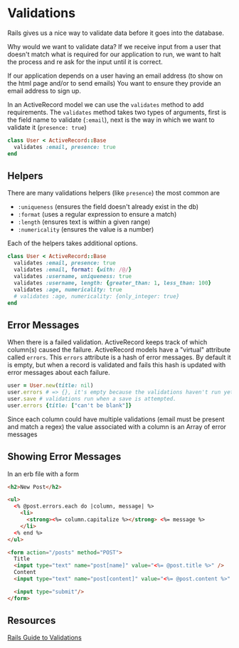 # Validations

Rails gives us a nice way to validate data before it goes into the database.

Why would we want to validate data? If we receive input from a user that doesn't match
what is required for our application to run, we want to halt the process and re ask
for the input until it is correct.

If our application depends on a user having an email address (to show on the html page and/or to send emails)
You want to ensure they provide an email address to sign up.

In an ActiveRecord model we can use the `validates` method to add requirements.
The `validates` method takes two types of arguments, first is the field name to
validate (`:email`), next is the way in which we want to validate it (`presence: true`)

```ruby
class User < ActiveRecord::Base
  validates :email, presence: true
end
```
## Helpers

There are many validations helpers (like `presence`) the most common are

- `:uniqueness` (ensures the field doesn't already exist in the db)
- `:format` (uses a regular expression to ensure a match)
- `:length` (ensures text is within a given range)
- `:numericality` (ensures the value is a number)

Each of the helpers takes additional options.

```ruby
class User < ActiveRecord::Base
  validates :email, presence: true
  validates :email, format: {with: /@/}
  validates :username, uniqueness: true
  validates :username, length: {greater_than: 1, less_than: 100}
  validates :age, numericality: true
  # validates :age, numericality: {only_integer: true}
end
```

## Error Messages

When there is a failed validation. ActiveRecord keeps track of which column(s)
caused the failure. ActiveRecord models have a "virtual" attribute called `errors`.
This `errors` attribute is a hash of error messages. By default it is empty, but
when a record is validated and fails this hash is updated with error messages about each failure.

```ruby
user = User.new(title: nil)
user.errors # => {}, it's empty because the validations haven't run yet.
user.save # validations run when a save is attempted.
user.errors {title: ["can't be blank"]}
```

Since each column could have multiple validations (email must be present and match a regex)
the value associated with a column is an Array of error messages

## Showing Error Messages

In an erb file with a form

```html
<h2>New Post</h2>

<ul>
  <% @post.errors.each do |column, message| %>
    <li>
      <strong><%= column.capitalize %></strong> <%= message %>
    </li>
  <% end %>
</ul>

<form action="/posts" method="POST">
  Title
  <input type="text" name="post[name]" value="<%= @post.title %>" />
  Content
  <input type="text" name="post[content]" value="<%= @post.content %>" />

  <input type="submit"/>
</form>
```

## Resources

[Rails Guide to Validations](http://guides.rubyonrails.org/active_record_validations.html)
